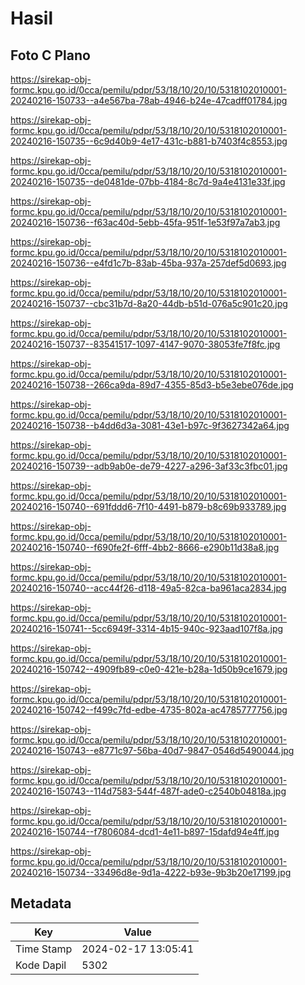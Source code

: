 # Hasil

## Foto C Plano

https://sirekap-obj-formc.kpu.go.id/0cca/pemilu/pdpr/53/18/10/20/10/5318102010001-20240216-150733--a4e567ba-78ab-4946-b24e-47cadff01784.jpg

https://sirekap-obj-formc.kpu.go.id/0cca/pemilu/pdpr/53/18/10/20/10/5318102010001-20240216-150735--6c9d40b9-4e17-431c-b881-b7403f4c8553.jpg

https://sirekap-obj-formc.kpu.go.id/0cca/pemilu/pdpr/53/18/10/20/10/5318102010001-20240216-150735--de0481de-07bb-4184-8c7d-9a4e4131e33f.jpg

https://sirekap-obj-formc.kpu.go.id/0cca/pemilu/pdpr/53/18/10/20/10/5318102010001-20240216-150736--f63ac40d-5ebb-45fa-951f-1e53f97a7ab3.jpg

https://sirekap-obj-formc.kpu.go.id/0cca/pemilu/pdpr/53/18/10/20/10/5318102010001-20240216-150736--e4fd1c7b-83ab-45ba-937a-257def5d0693.jpg

https://sirekap-obj-formc.kpu.go.id/0cca/pemilu/pdpr/53/18/10/20/10/5318102010001-20240216-150737--cbc31b7d-8a20-44db-b51d-076a5c901c20.jpg

https://sirekap-obj-formc.kpu.go.id/0cca/pemilu/pdpr/53/18/10/20/10/5318102010001-20240216-150737--83541517-1097-4147-9070-38053fe7f8fc.jpg

https://sirekap-obj-formc.kpu.go.id/0cca/pemilu/pdpr/53/18/10/20/10/5318102010001-20240216-150738--266ca9da-89d7-4355-85d3-b5e3ebe076de.jpg

https://sirekap-obj-formc.kpu.go.id/0cca/pemilu/pdpr/53/18/10/20/10/5318102010001-20240216-150738--b4dd6d3a-3081-43e1-b97c-9f3627342a64.jpg

https://sirekap-obj-formc.kpu.go.id/0cca/pemilu/pdpr/53/18/10/20/10/5318102010001-20240216-150739--adb9ab0e-de79-4227-a296-3af33c3fbc01.jpg

https://sirekap-obj-formc.kpu.go.id/0cca/pemilu/pdpr/53/18/10/20/10/5318102010001-20240216-150740--691fddd6-7f10-4491-b879-b8c69b933789.jpg

https://sirekap-obj-formc.kpu.go.id/0cca/pemilu/pdpr/53/18/10/20/10/5318102010001-20240216-150740--f690fe2f-6fff-4bb2-8666-e290b11d38a8.jpg

https://sirekap-obj-formc.kpu.go.id/0cca/pemilu/pdpr/53/18/10/20/10/5318102010001-20240216-150740--acc44f26-d118-49a5-82ca-ba961aca2834.jpg

https://sirekap-obj-formc.kpu.go.id/0cca/pemilu/pdpr/53/18/10/20/10/5318102010001-20240216-150741--5cc6949f-3314-4b15-940c-923aad107f8a.jpg

https://sirekap-obj-formc.kpu.go.id/0cca/pemilu/pdpr/53/18/10/20/10/5318102010001-20240216-150742--4909fb89-c0e0-421e-b28a-1d50b9ce1679.jpg

https://sirekap-obj-formc.kpu.go.id/0cca/pemilu/pdpr/53/18/10/20/10/5318102010001-20240216-150742--f499c7fd-edbe-4735-802a-ac4785777756.jpg

https://sirekap-obj-formc.kpu.go.id/0cca/pemilu/pdpr/53/18/10/20/10/5318102010001-20240216-150743--e8771c97-56ba-40d7-9847-0546d5490044.jpg

https://sirekap-obj-formc.kpu.go.id/0cca/pemilu/pdpr/53/18/10/20/10/5318102010001-20240216-150743--114d7583-544f-487f-ade0-c2540b04818a.jpg

https://sirekap-obj-formc.kpu.go.id/0cca/pemilu/pdpr/53/18/10/20/10/5318102010001-20240216-150744--f7806084-dcd1-4e11-b897-15dafd94e4ff.jpg

https://sirekap-obj-formc.kpu.go.id/0cca/pemilu/pdpr/53/18/10/20/10/5318102010001-20240216-150734--33496d8e-9d1a-4222-b93e-9b3b20e17199.jpg


## Metadata

| Key        | Value               |
| ---------- | ------------------- |
| Time Stamp | 2024-02-17 13:05:41 |
| Kode Dapil | 5302                |



